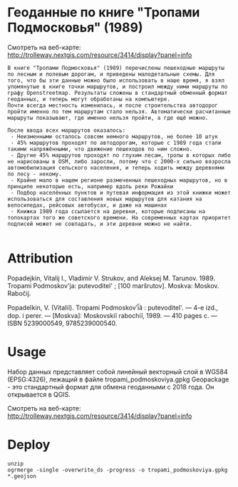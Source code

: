 # Геоданные по книге "Тропами Подмосковья" (1989)

Смотреть на веб-карте: http://trolleway.nextgis.com/resource/3414/display?panel=info

```
В книге "Тропами Подмосковья" (1989) перечислены пешеходные маршруты по лесным и полевым дорогам, и приведены малодетальные схемы. Для того, что бы эти данные можно было использовать в наше время, я взял упомянутые в книге точки маршрутов, и построил между ними маршруты по графу Openstreetmap. Результаты сложены в стандартный обменный формат геоданных, и теперь могут обработаны на компьютере.
Почти всегда местность изменилась, и после строительства автодорог пройти именно по тем маршрутам стало нельзя. Автоматически расчитанные маршруты показывают, где именно нельзя пройти, а где ещё можно.

После ввода всех маршрутов оказалось:
 - Неизменными осталось совсем немного маршрутов, не более 10 штук
 - 45% маршрутов проходят по автодорогам, которые с 1989 года стали такими напряжёнными, что движение пешеходов по ним сложно.
 - Другие 45% маршрутов проходят по глухим лесам, тропы в которых либо не нарисованы в OSM, либо заросли, потому что с 2000-х сильно возросла автомобилизация сельского населения, и теперь ходить между деревнями по лесу - некому.
 - Крайне мало в нащем регионе размеченных пешеходных маршрутов, но в принципе некоторые есть, например вдоль реки Рожайки
 - Подбор населённых пунктов и путевая информация из этой книжки может использоваться для составления новых маршрутов для катания на велосипедах, рейсовых автобусах, и даже на машинах
 - Книжка 1989 года ссылается на деревни, которые подписаны на топокартах того же советского времени. На современных картах приоритет подписей может не совпадать, и эти деревни можно не найти.
 
 ```
 # Attribution
 
 Popadejkin, Vitalij I., Vladimir V. Strukov, and Aleksej M. Tarunov. 1989. Tropami Podmoskov'ja: putevoditel' ; [100 maršrutov]. Moskva: Moskov. Rabočij.
 
 Popadeĭkin, V. (Vitaliĭ). Tropami Podmoskovʹi︠a︡ : putevoditelʹ. — 4-e izd., dop. i perer. — [Moskva]: Moskovskiĭ rabochiĭ, 1989. — 410 pages с. — ISBN 5239000549, 9785239000540.
 
 # Usage
 
 Набор данных представляет собой линейный векторный слой в WGS84 (EPSG:4326), лежащий в файле tropami_podmoskoviya.gpkg
 Geopackage - это стандартный формат для обмена геоданными с 2018 года. Он открывается в QGIS.
 
 Смотреть на веб-карте: http://trolleway.nextgis.com/resource/3414/display?panel=info
 
 # Deploy
 
 ```
unzip
ogrmerge -single -overwrite_ds -progress -o tropami_podmoskoviya.gpkg *.geojson
 ```
